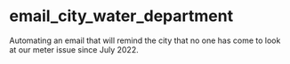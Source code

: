# email_city_water_department
Automating an email that will remind the city that no one has come to look at our meter issue since July 2022. 
